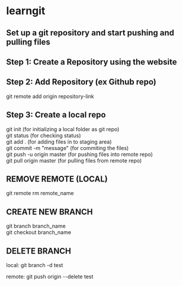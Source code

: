 # learngit
Set up a git repository and start pushing and pulling files
-----------------------------------------------------------

Step 1: Create a Repository using the website
---------------------------------------------

Step 2: Add  Repository (ex Github repo)
-----------------------------------------

 git remote add origin repository-link

Step 3: Create a local repo
----------------------------

git init  (for initializing a local folder as git repo) <br />
git status (for checking status) <br />
git add . (for adding files in to staging area) <br />
git commit -m "message" (for commiting the  files) <br />
git push -u origin master (for pushing files into remote repo) <br />
git pull origin master (for pulling files from remote repo)

REMOVE REMOTE (LOCAL)
----------------------
git remote rm remote_name

CREATE NEW BRANCH
-------------------
git branch branch_name <br />
git checkout branch_name

DELETE BRANCH
--------------
local:
git branch -d test

remote:
git push origin --delete test

